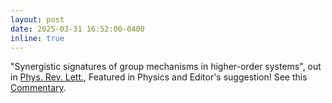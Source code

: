 ```yaml
---
layout: post
date: 2025-03-31 16:52:00-0400
inline: true
---
```


"Synergistic signatures of group mechanisms in higher-order systems", out in [Phys. Rev. Lett.](https://doi.org/10.1103/PhysRevLett.134.137401), Featured in Physics and Editor's suggestion! See this [Commentary](https://physics.aps.org/articles/v18/71).